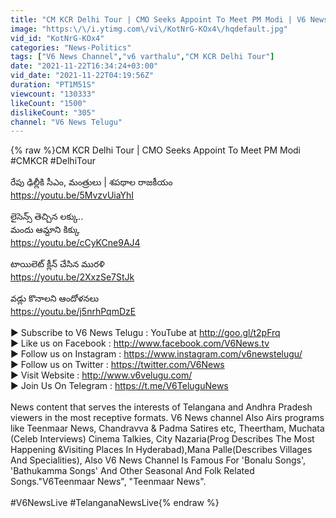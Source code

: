 ```yaml
---
title: "CM KCR Delhi Tour | CMO Seeks Appoint To Meet PM Modi | V6 News"
image: "https:\/\/i.ytimg.com\/vi\/KotNrG-KOx4\/hqdefault.jpg"
vid_id: "KotNrG-KOx4"
categories: "News-Politics"
tags: ["V6 News Channel","v6 varthalu","CM KCR Delhi Tour"]
date: "2021-11-22T16:34:24+03:00"
vid_date: "2021-11-22T04:19:56Z"
duration: "PT1M51S"
viewcount: "130333"
likeCount: "1500"
dislikeCount: "305"
channel: "V6 News Telugu"
---
```

{% raw %}CM KCR Delhi Tour | CMO Seeks Appoint To Meet PM Modi <br />#CMKCR    #DelhiTour  <br /><br />రేపు ఢిల్లీకి సీఎం, మంత్రులు | శపథాల రాజకీయం <br /><a rel="nofollow" target="blank" href="https://youtu.be/5MvzvUiaYhI">https://youtu.be/5MvzvUiaYhI</a><br /><br />లైసెన్స్ తెచ్చిన లక్కు.. <br />మందు ఆమ్దాని కిక్కు<br /><a rel="nofollow" target="blank" href="https://youtu.be/cCyKCne9AJ4">https://youtu.be/cCyKCne9AJ4</a><br /><br />టాయిలెట్ క్లీన్ చేసిన మురళి<br /><a rel="nofollow" target="blank" href="https://youtu.be/2XxzSe7StJk">https://youtu.be/2XxzSe7StJk</a><br /><br />వడ్లు కొనాలని ఆందోళనలు<br /><a rel="nofollow" target="blank" href="https://youtu.be/j5nrhPqmDzE">https://youtu.be/j5nrhPqmDzE</a><br /><br />► Subscribe to V6 News Telugu : YouTube at <a rel="nofollow" target="blank" href="http://goo.gl/t2pFrq">http://goo.gl/t2pFrq</a><br />► Like us on Facebook : <a rel="nofollow" target="blank" href="http://www.facebook.com/V6News.tv">http://www.facebook.com/V6News.tv</a><br />► Follow us on Instagram : <a rel="nofollow" target="blank" href="https://www.instagram.com/v6newstelugu/">https://www.instagram.com/v6newstelugu/</a><br />► Follow us on Twitter : <a rel="nofollow" target="blank" href="https://twitter.com/V6News">https://twitter.com/V6News</a><br />► Visit Website : <a rel="nofollow" target="blank" href="http://www.v6velugu.com/">http://www.v6velugu.com/</a><br />► Join Us On Telegram : <a rel="nofollow" target="blank" href="https://t.me/V6TeluguNews">https://t.me/V6TeluguNews</a><br /><br />News content that serves the interests of Telangana and Andhra Pradesh viewers in the most receptive formats. V6 News channel Also Airs programs like Teenmaar News, Chandravva &amp; Padma Satires etc, Theertham, Muchata (Celeb Interviews) Cinema Talkies, City Nazaria(Prog Describes The Most Happening &amp;Visiting Places In Hyderabad),Mana Palle(Describes Villages And Specialities), Also V6 News Channel Is Famous For 'Bonalu Songs', 'Bathukamma Songs' And Other Seasonal And Folk Related Songs.&quot;V6Teenmaar News&quot;, &quot;Teenmaar News&quot;.<br /><br />#V6NewsLive #TelanganaNewsLive{% endraw %}
